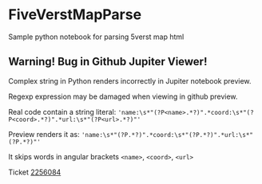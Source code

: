 # FiveVerstMapParse
Sample python notebook for parsing 5verst map html

## Warning! Bug in Github Jupiter Viewer!

Complex string in Python renders incorrectly in Jupiter notebook preview.

Regexp expression may be damaged when viewing in github preview.

Real code contain a string literal: `'name:\s*"(?P<name>.*?)".*coord:\s*"(?P<coord>.*?)".*url:\s*"(?P<url>.*?)"'`

Preview renders it as: `'name:\s*"(?P.*?)".*coord:\s*"(?P.*?)".*url:\s*"(?P.*?)"'`

It skips words in angular brackets `<name>`, `<coord>`, `<url>`

Ticket [2256084](https://support.github.com/ticket/personal/0/2256084)
